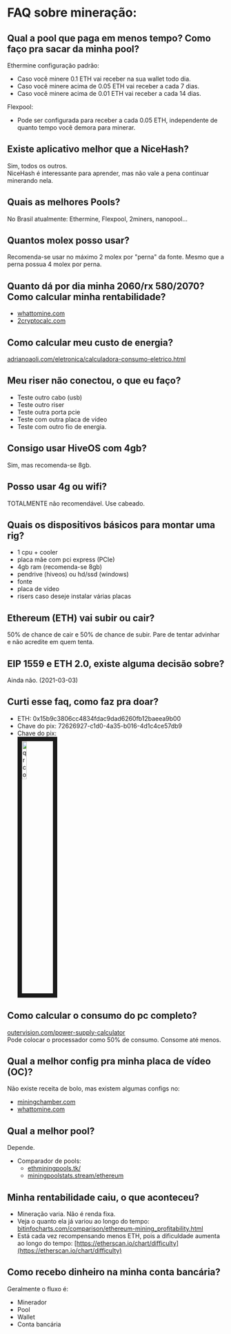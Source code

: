 # FAQ sobre mineração:


## Qual a pool que paga em menos tempo? Como faço pra sacar da minha pool?

Ethermine configuração padrão:
- Caso você minere 0.1 ETH vai receber na sua wallet todo dia.
- Caso você minere acima de 0.05 ETH vai receber a cada 7 dias.
- Caso você minere acima de 0.01 ETH vai receber a cada 14 dias.

Flexpool:
- Pode ser configurada para receber a cada 0.05 ETH, independente de quanto tempo você demora para minerar.

## Existe aplicativo melhor que a NiceHash?

Sim, todos os outros.
<br />
NiceHash é interessante para aprender, mas não vale a pena continuar minerando nela.

## Quais as melhores Pools?

No Brasil atualmente: Ethermine, Flexpool, 2miners, nanopool...

## Quantos molex posso usar?

Recomenda-se usar no máximo 2 molex por "perna" da fonte. Mesmo que a perna possua 4 molex por perna.

## Quanto dá por dia minha 2060/rx 580/2070? Como calcular minha rentabilidade?

- [whattomine.com](whattomine.com)
- [2cryptocalc.com](2cryptocalc.com)

## Como calcular meu custo de energia?

[adrianoaoli.com/eletronica/calculadora-consumo-eletrico.html](adrianoaoli.com/eletronica/calculadora-consumo-eletrico.html)

## Meu riser não conectou, o que eu faço?

- Teste outro cabo (usb)
- Teste outro riser
- Teste outra porta pcie
- Teste com outra placa de vídeo
- Teste com outro fio de energia.

## Consigo usar HiveOS com 4gb?

Sim, mas recomenda-se 8gb.

## Posso usar 4g ou wifi?

TOTALMENTE não recomendável. Use cabeado.

## Quais os dispositivos básicos para montar uma rig?

- 1 cpu + cooler
- placa mãe com pci express (PCIe)
- 4gb ram (recomenda-se 8gb)
- pendrive (hiveos) ou hd/ssd (windows)
- fonte
- placa de vídeo
- risers caso deseje instalar várias placas

## Ethereum (ETH) vai subir ou cair?

50% de chance de cair e 50% de chance de subir. Pare de tentar advinhar e não acredite em quem tenta.

## EIP 1559 e ETH 2.0, existe alguma decisão sobre?

Ainda não. (2021-03-03)

## Curti esse faq, como faz pra doar?

- ETH: 0x15b9c3806cc4834fdac9dad6260fb12baeea9b00
- Chave do pix: 72626927-c1d0-4a35-b016-4d1c4ce57db9
- Chave do pix: <br /><img src="https://i.postimg.cc/MKmn6qCM/photo-2021-03-03-19-14-41.jpg" 
alt="qrcode" width="15%" border="10" />

## Como calcular o consumo do pc completo?

[outervision.com/power-supply-calculator](outervision.com/power-supply-calculator)
<br />
Pode colocar o processador como 50% de consumo. Consome até menos.

## Qual a melhor config pra minha placa de vídeo (OC)?

Não existe receita de bolo, mas existem algumas configs no:
- [miningchamber.com](miningchamber.com/)
- [whattomine.com](whattomine.com)

## Qual a melhor pool?

Depende.
- Comparador de pools:
  - [ethminingpools.tk/](ethminingpools.tk/)
  - [miningpoolstats.stream/ethereum](miningpoolstats.stream/ethereum)


## Minha rentabilidade caiu, o que aconteceu?

- Mineração varia. Não é renda fixa.
- Veja o quanto ela já variou ao longo do tempo: [bitinfocharts.com/comparison/ethereum-mining_profitability.html](bitinfocharts.com/comparison/ethereum-mining_profitability.html)
- Está cada vez recompensando menos ETH, pois a dificuldade aumenta ao longo do tempo: [https://etherscan.io/chart/difficulty](https://etherscan.io/chart/difficulty)

## Como recebo dinheiro na minha conta bancária?

Geralmente o fluxo é:
- Minerador
- Pool
- Wallet
- Conta bancária
